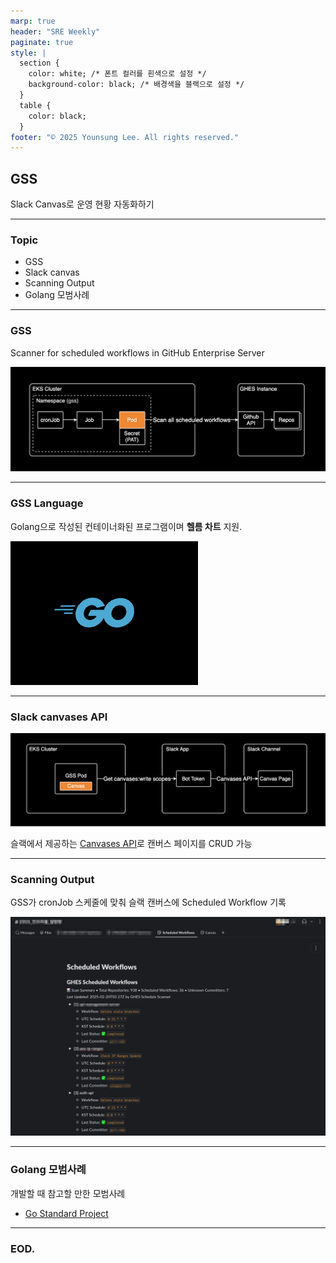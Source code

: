 ```yaml
---
marp: true
header: "SRE Weekly"
paginate: true
style: |
  section {
    color: white; /* 폰트 컬러를 흰색으로 설정 */
    background-color: black; /* 배경색을 블랙으로 설정 */
  }
  table {
    color: black;
  }
footer: "© 2025 Younsung Lee. All rights reserved."
---
```


## GSS

Slack Canvas로 운영 현황 자동화하기

---

### Topic

- GSS
- Slack canvas
- Scanning Output
- Golang 모범사례

---

### GSS

Scanner for scheduled workflows in GitHub Enterprise Server

![](./assets/1.png)

---

### GSS Language

Golang으로 작성된 컨테이너화된 프로그램이며 **헬름 차트** 지원.

![](./assets/2.png)

---

### Slack canvases API

![](./assets/3.png)

슬랙에서 제공하는 [Canvases API](https://api.slack.com/methods?query=canvases)로 캔버스 페이지를 CRUD 가능

---

### Scanning Output

GSS가 cronJob 스케줄에 맞춰 슬랙 캔버스에 Scheduled Workflow 기록

![bg right:60% 100%](./assets/4.png)

---

### Golang 모범사례

개발할 때 참고할 만한 모범사례

- [Go Standard Project](https://github.com/golang-standards/project-layout)

---

### EOD.
